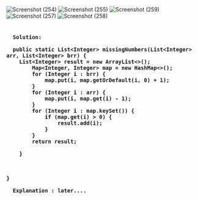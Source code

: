 ![Screenshot (254)](https://user-images.githubusercontent.com/38869235/220998358-8e8adb04-f5c7-4061-8411-76cf50ed082b.png)
![Screenshot (255)](https://user-images.githubusercontent.com/38869235/220998559-92e3f9fe-6e8d-42f0-b0ff-8e4104148840.png)
![Screenshot (259)](https://user-images.githubusercontent.com/38869235/220998778-731e6ab1-15ed-4a39-a206-38c1a8e18b6b.png)
![Screenshot (257)](https://user-images.githubusercontent.com/38869235/220998975-364f978f-4290-48ee-b09f-a6d0cd2e0eab.png)
![Screenshot (258)](https://user-images.githubusercontent.com/38869235/220999065-0db90b70-004c-4d06-ad98-7bd0ea2f3feb.png)


<h3>
  
```
  
  Solution:
  
  public static List<Integer> missingNumbers(List<Integer> arr, List<Integer> brr) {
    List<Integer> result = new ArrayList<>();
        Map<Integer, Integer> map = new HashMap<>();
        for (Integer i : brr) {
            map.put(i, map.getOrDefault(i, 0) + 1);
        }
        for (Integer i : arr) {
            map.put(i, map.get(i) - 1);
        }
        for (Integer i : map.keySet()) {
            if (map.get(i) > 0) {
                result.add(i);
            }
        }
        return result;

    }

    

}
  
  Explanation : later....
  
```
  
</h3>
